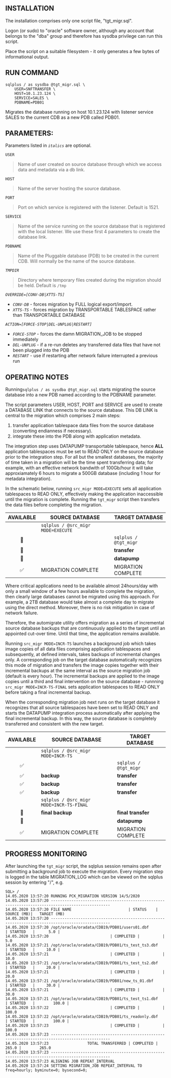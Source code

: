 INSTALLATION
------------
The installation comprises only one script file, "tgt_migr.sql". 

Logon (or sudo) to "oracle" software owner, although any account that belongs to the "dba" group and therefore has sysdba
privilege can run this script.

Place the script on a suitable filesystem - it only generates a few bytes of informational output.


RUN COMMAND                         
-----------
              
```
sqlplus / as sysdba @tgt_migr.sql \
    USER=SNFTRANSFER \
    HOST=10.1.23.124 \
    SERVICE=SALES \
    PDBNAME=PDB01 
```

Migrates the database running on host 10.1.23.124 with listener service SALES to the current CDB as a new PDB called PDB01.

                         
PARAMETERS:
-----------   
Parameters listed in *`italics`* are optional.

`USER`   
>Name of user created on source database through which we access data and metadata via a db link.

`HOST`
>Name of the server hosting the source database.

`PORT`
>Port on which service is registered with the listener. Default is 1521.

`SERVICE`
>Name of the service running on the source database that is registered with the local listener. We use these first 4 parameters to create the database link.

`PDBNAME`
>Name of the Pluggable database (PDB) to be created in the current CDB. Will normally be the name of the source database.
  
*`TMPDIR`*
>Directory where temporary files created during the migration should be held. Default is `/tmp`

*`OVERRIDE=[CONV-DB|XTTS-TS]`*
- *`CONV-DB`* - forces migration by FULL logical export/import. 
- *`XTTS-TS`* - forces migration by TRANSPORTABLE TABLESPACE rather than TRANSPORTABLE DATABASE

*`ACTION=[FORCE-STOP|DEL-UNPLUG|RESTART]`*
- *`FORCE-STOP`*  - forces the damn MIGRATION_JOB to be stopped immediately
- *`DEL-UNPLUG`* - if a re-run deletes any transferred data files that have not been plugged into the PDB
- *`RESTART`* - use if restarting after network failure interrupted a previous run


OPERATING NOTES
---------------
Running`sqlplus / as sysdba @tgt_migr.sql` starts migrating the source database into a new PDB named according to the PDBNAME parameter.

The script parameters USER, HOST, PORT and SERVICE are used to create a DATABASE LINK that connects to the source database. This DB LINK is central to the migration which comprises 2 main steps:

1) transfer application tablespace data files from the source database (converting endianness if necessary).
2) integrate these into the PDB along with application metadata.

The integration step uses DATAPUMP transportable tablespace, hence **ALL** application tablespaces must be set to READ ONLY on the source database prior to the integration step. For all but the smallest databases, the majority of time taken in a migration will be the time spent transferring data; for example, with an effective network bandwith of 100Gb/hour it will take approxiamately 6 hours to migrate a 500GB database (including 1 hour for metadata integration). 

In the schematic below, running `src_migr MODE=EXECUTE` sets all application tablespaces to READ ONLY, effectively making the application inaccessible until the migration is complete. Running the `tgt_migr` script then transfers the data files before completing the migration. 

|AVAILABLE|SOURCE DATABASE|TARGET DATABASE|
|:---:|--|--|
||`sqlplus / @src_migr MODE=EXECUTE`||
|:stop_sign:||`sqlplus / @tgt_migr`|
|:stop_sign:|| **transfer**|
|:stop_sign:|| **datapump**|
|:white_check_mark:|MIGRATION COMPLETE|MIGRATION COMPLETE|


Where critical applications need to be available almost 24hours/day with only a small window of a few hours available to complete the migration, then clearly large databases cannot be migrated using this approach. For example, a 2TB database would take almost a complete day to migrate using the direct method. Moreover, there is no risk mitigation in case of network failure. 

Therefore, the automigrate utility offers migration as a series of incremental source database backups that are continuously applied to the target until an appointed cut-over time. Until that time, the application remains available. 

Running `src_migr MODE=INCR-TS` launches a background job which takes image copies of all data files comprising application tablespaces and subsequently, at defined intervals, takes backups of incremental changes only. A corresponding job on the target database automatically recognizes this mode of migration and transfers the image copies together with their incremental backups at the same interval as the source migration job (default is every hour). The incremental backups are applied to the image copies until a third and final intervention on the source database - runnning `src_migr MODE=INCR-TS-FINAL` sets application tablespaces to READ ONLY before taking a final incremental backup.

When the corresponding migration job next runs on the target database it recognizes that all source tablespaces have been set to READ ONLY and starts the DATAPUMP integration process automatically after applying the final incremental backup. In this way, the source database is completely transferred and consistent with the new target.


|AVAILABLE|SOURCE DATABASE|TARGET DATABASE|
|:---:|--|--|
||`sqlplus / @src_migr MODE=INCR-TS`||
|:white_check_mark:||`sqlplus / @tgt_migr`|
|:white_check_mark:|**backup**|**transfer**|
|:white_check_mark:|**backup**|**transfer**|
|:white_check_mark:|**backup**|**transfer**|
||`sqlplus / @src_migr MODE=INCR-TS-FINAL`||
|:stop_sign:|**final backup**| **final transfer**|
|:stop_sign:|| **datapump**|
|:white_check_mark:|MIGRATION COMPLETE|MIGRATION COMPLETE|


PROGRESS MONITORING
-------------------
After launching the `tgt_migr` script, the sqlplus session remains open after submitting a background job to execute the migration. Every migration step is logged in the table MIGRATION_LOG which can be viewed on the sqlplus session by entering "/", e.g.

```
SQL> /
14.05.2020 13:57:20 RUNNING PCK_MIGRATION VERSION 14/5/2020
14.05.2020 13:57:20 ------------------------------------------------------------------------------------------------
14.05.2020 13:57:20 FILE NAME						  | STATUS    |   SOURCE (MB)|	 TARGET (MB)
14.05.2020 13:57:20 ------------------------------------------------------------------------------------------------
14.05.2020 13:57:20 /opt/oracle/oradata/CDB19/PDB01/users01.dbf 	  | STARTED   | 	 5.0 |
14.05.2020 13:57:20							  | COMPLETED | 	     |		5.0
14.05.2020 13:57:21 /opt/oracle/oradata/CDB19/PDB01/ts_test_ts3.dbf	  | STARTED   | 	10.0 |
14.05.2020 13:57:21							  | COMPLETED | 	     |	       10.0
14.05.2020 13:57:21 /opt/oracle/oradata/CDB19/PDB01/ts_test_ts2.dbf	  | STARTED   | 	20.0 |
14.05.2020 13:57:21							  | COMPLETED | 	     |	       20.0
14.05.2020 13:57:21 /opt/oracle/oradata/CDB19/PDB01/new_ts_01.dbf	  | STARTED   | 	30.0 |
14.05.2020 13:57:21							  | COMPLETED | 	     |	       30.0
14.05.2020 13:57:21 /opt/oracle/oradata/CDB19/PDB01/ts_test_ts1.dbf	  | STARTED   |        100.0 |
14.05.2020 13:57:22							  | COMPLETED | 	     |	      100.0
14.05.2020 13:57:22 /opt/oracle/oradata/CDB19/PDB01/ts_readonly.dbf	  | STARTED   |        100.0 |
14.05.2020 13:57:23							  | COMPLETED | 	     |	      100.0
14.05.2020 13:57:23 ------------------------------------------------------------------------------------------------
14.05.2020 13:57:23					TOTAL TRANSFERRED | COMPLETED |        265.0 |	      265.0
14.05.2020 13:57:23 ------------------------------------------------------------------------------------------------
14.05.2020 13:57:23 ALIGNING JOB REPEAT_INTERVAL
14.05.2020 13:57:24 SETTING MIGRATION_JOB REPEAT_INTERVAL TO freq=hourly; byminute=0; bysecond=0;
```
